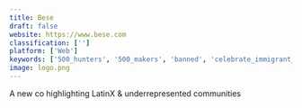 ```yaml
---
title: Bese
draft: false 
website: https://www.bese.com
classification: ['']
platform: ['Web']
keywords: ['500_hunters', '500_makers', 'banned', 'celebrate_immigrant_founders', 'dream_big._hustle_hard.', 'fairfunders', 'female_founder_stories', 'hunters_globe', 'indie_hackers_community', 'latinxs_who_design', 'launch', 'maker_rank', 'nice_to_hunt_you', 'passport_index_2016', 'product_hunt_leaderboard', 'profitwell_engagement', 'project_include', 'tarjimly', 'travelscope', 'unbias_me', 'yc_female_founder_doodles', 'yellowzine']
image: logo.png
---
```

A new co highlighting LatinX & underrepresented communities